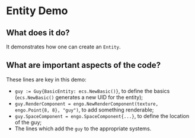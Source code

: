 # Entity Demo

## What does it do?
It demonstrates how one can create an `Entity`.   

## What are important aspects of the code?
These lines are key in this demo:

* `guy := Guy{BasicEntity: ecs.NewBasic()}`, to define the basics (`ecs.NewBasic()` generates a new UID for the entity);
* `guy.RenderComponent = engo.NewRenderComponent(texture, engo.Point{8, 8}, "guy")`, to add something renderable;
* `guy.SpaceComponent = engo.SpaceComponent{...}`, to define the location of the guy;
* The lines which add the `guy` to the appropriate systems. 
